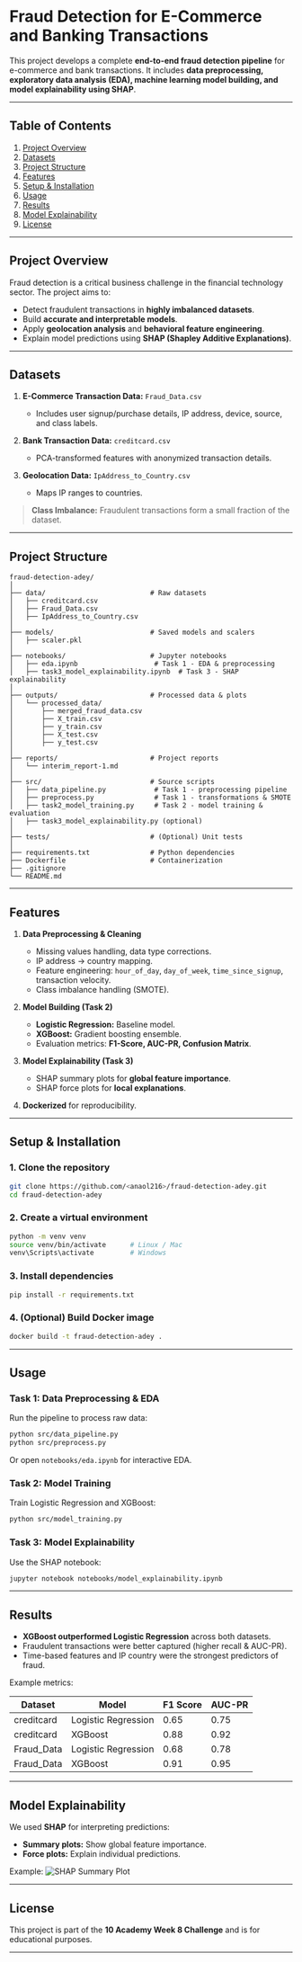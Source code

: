 
# **Fraud Detection for E-Commerce and Banking Transactions**

This project develops a complete **end-to-end fraud detection pipeline** for e-commerce and bank transactions. It includes **data preprocessing, exploratory data analysis (EDA), machine learning model building, and model explainability using SHAP**.

---

## **Table of Contents**

1. [Project Overview](#project-overview)
2. [Datasets](#datasets)
3. [Project Structure](#project-structure)
4. [Features](#features)
5. [Setup & Installation](#setup--installation)
6. [Usage](#usage)
7. [Results](#results)
8. [Model Explainability](#model-explainability)
9. [License](#license)

---

## **Project Overview**

Fraud detection is a critical business challenge in the financial technology sector. The project aims to:

* Detect fraudulent transactions in **highly imbalanced datasets**.
* Build **accurate and interpretable models**.
* Apply **geolocation analysis** and **behavioral feature engineering**.
* Explain model predictions using **SHAP (Shapley Additive Explanations)**.

---

## **Datasets**

1. **E-Commerce Transaction Data:** `Fraud_Data.csv`

   * Includes user signup/purchase details, IP address, device, source, and class labels.

2. **Bank Transaction Data:** `creditcard.csv`

   * PCA-transformed features with anonymized transaction details.

3. **Geolocation Data:** `IpAddress_to_Country.csv`

   * Maps IP ranges to countries.

> **Class Imbalance:** Fraudulent transactions form a small fraction of the dataset.

---

## **Project Structure**

```
fraud-detection-adey/
│
├── data/                          # Raw datasets
│   ├── creditcard.csv
│   ├── Fraud_Data.csv
│   ├── IpAddress_to_Country.csv
│
├── models/                        # Saved models and scalers
│   ├── scaler.pkl
│
├── notebooks/                     # Jupyter notebooks
│   ├── eda.ipynb                   # Task 1 - EDA & preprocessing
│   ├── task3_model_explainability.ipynb  # Task 3 - SHAP explainability
│
├── outputs/                       # Processed data & plots
│   └── processed_data/
│       ├── merged_fraud_data.csv
│       ├── X_train.csv
│       ├── y_train.csv
│       ├── X_test.csv
│       ├── y_test.csv
│
├── reports/                       # Project reports
│   └── interim_report-1.md
│
├── src/                           # Source scripts
│   ├── data_pipeline.py            # Task 1 - preprocessing pipeline
│   ├── preprocess.py               # Task 1 - transformations & SMOTE
│   ├── task2_model_training.py     # Task 2 - model training & evaluation
│   ├── task3_model_explainability.py (optional)
│
├── tests/                         # (Optional) Unit tests
│
├── requirements.txt               # Python dependencies
├── Dockerfile                     # Containerization
├── .gitignore
└── README.md
```

---

## **Features**

1. **Data Preprocessing & Cleaning**

   * Missing values handling, data type corrections.
   * IP address → country mapping.
   * Feature engineering: `hour_of_day`, `day_of_week`, `time_since_signup`, transaction velocity.
   * Class imbalance handling (SMOTE).

2. **Model Building (Task 2)**

   * **Logistic Regression:** Baseline model.
   * **XGBoost:** Gradient boosting ensemble.
   * Evaluation metrics: **F1-Score, AUC-PR, Confusion Matrix**.

3. **Model Explainability (Task 3)**

   * SHAP summary plots for **global feature importance**.
   * SHAP force plots for **local explanations**.

4. **Dockerized** for reproducibility.

---

## **Setup & Installation**

### **1. Clone the repository**

```bash
git clone https://github.com/<anaol216>/fraud-detection-adey.git
cd fraud-detection-adey
```

### **2. Create a virtual environment**

```bash
python -m venv venv
source venv/bin/activate      # Linux / Mac
venv\Scripts\activate         # Windows
```

### **3. Install dependencies**

```bash
pip install -r requirements.txt
```

### **4. (Optional) Build Docker image**

```bash
docker build -t fraud-detection-adey .
```

---

## **Usage**

### **Task 1: Data Preprocessing & EDA**

Run the pipeline to process raw data:

```bash
python src/data_pipeline.py
python src/preprocess.py
```

Or open `notebooks/eda.ipynb` for interactive EDA.

### **Task 2: Model Training**

Train Logistic Regression and XGBoost:

```bash
python src/model_training.py
```

### **Task 3: Model Explainability**

Use the SHAP notebook:

```bash
jupyter notebook notebooks/model_explainability.ipynb
```

---

## **Results**

* **XGBoost outperformed Logistic Regression** across both datasets.
* Fraudulent transactions were better captured (higher recall & AUC-PR).
* Time-based features and IP country were the strongest predictors of fraud.

Example metrics:

| Dataset     | Model               | F1 Score | AUC-PR |
| ----------- | ------------------- | -------- | ------ |
| creditcard  | Logistic Regression | 0.65     | 0.75   |
| creditcard  | XGBoost             | 0.88     | 0.92   |
| Fraud\_Data | Logistic Regression | 0.68     | 0.78   |
| Fraud\_Data | XGBoost             | 0.91     | 0.95   |

---

## **Model Explainability**

We used **SHAP** for interpreting predictions:

* **Summary plots:** Show global feature importance.
* **Force plots:** Explain individual predictions.

Example:
![SHAP Summary Plot](outputs/shap_summary_plot.png)

---

## **License**

This project is part of the **10 Academy Week 8 Challenge** and is for educational purposes.

---
